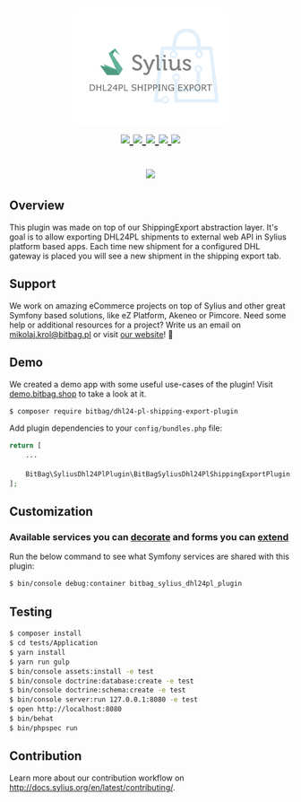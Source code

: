 <h1 align="center">
    <a href="http://bitbag.shop" target="_blank">
        <img src="doc/logo.jpeg" width="55%" />
    </a>
    <br />
    <a href="https://packagist.org/packages/bitbag/dhl24-pl-shipping-export-plugin" title="License" target="_blank">
        <img src="https://img.shields.io/packagist/l/bitbag/dhl24-pl-shipping-export-plugin.svg" />
    </a>
    <a href="https://packagist.org/packages/bitbag/dhl24-pl-shipping-export-plugin" title="Version" target="_blank">
        <img src="https://img.shields.io/packagist/v/bitbag/dhl24-pl-shipping-export-plugin.svg" />
    </a>
    <a href="http://travis-ci.org/BitBagCommerce/SyliusDHL24PlShippingExportPlugin" title="Build status" target="_blank">
            <img src="https://img.shields.io/travis/BitBagCommerce/SyliusDHL24PlShippingExportPlugin/master.svg" />
        </a>
    <a href="https://scrutinizer-ci.com/g/BitBagCommerce/SyliusDHL24PlShippingExportPlugin/" title="Scrutinizer" target="_blank">
        <img src="https://img.shields.io/scrutinizer/quality/g/BitBagCommerce/SyliusDhl24PlShippingExportPlugin.svg" />
    </a>
    <a href="https://packagist.org/packages/bitbag/dhl24-pl-shipping-export-plugin" title="Total Downloads" target="_blank">
        <img src="https://poser.pugx.org/bitbag/dhl24-pl-shipping-export-plugin/downloads" />
    </a>
    <p>
        <img src="https://sylius.com/assets/badge-approved-by-sylius.png" width="85">
    </p>
</h1>

## Overview

This plugin was made on top of our ShippingExport abstraction layer. It's goal is to allow exporting DHL24PL shipments to external 
web API in Sylius platform based apps. Each time new shipment for a configured 
DHL gateway is placed you will see a new shipment in the shipping export tab.

## Support

We work on amazing eCommerce projects on top of Sylius and other great Symfony based solutions, like eZ Platform, Akeneo or Pimcore.
Need some help or additional resources for a project? Write us an email on mikolaj.krol@bitbag.pl or visit
[our website](https://bitbag.shop/)! :rocket:

## Demo

We created a demo app with some useful use-cases of the plugin! Visit [demo.bitbag.shop](https://demo.bitbag.shop) to take a look at it. 

```bash
$ composer require bitbag/dhl24-pl-shipping-export-plugin
```

Add plugin dependencies to your `config/bundles.php` file:
```php
return [
    ...

    BitBag\SyliusDhl24PlPlugin\BitBagSyliusDhl24PlShippingExportPlugin::class => ['all' => true],
];
```

## Customization

### Available services you can [decorate](https://symfony.com/doc/current/service_container/service_decoration.html) and forms you can [extend](http://symfony.com/doc/current/form/create_form_type_extension.html)

Run the below command to see what Symfony services are shared with this plugin:
```bash
$ bin/console debug:container bitbag_sylius_dhl24pl_plugin
```

## Testing
```bash
$ composer install
$ cd tests/Application
$ yarn install
$ yarn run gulp
$ bin/console assets:install -e test
$ bin/console doctrine:database:create -e test
$ bin/console doctrine:schema:create -e test
$ bin/console server:run 127.0.0.1:8080 -e test
$ open http://localhost:8080
$ bin/behat
$ bin/phpspec run
```

## Contribution

Learn more about our contribution workflow on http://docs.sylius.org/en/latest/contributing/.
